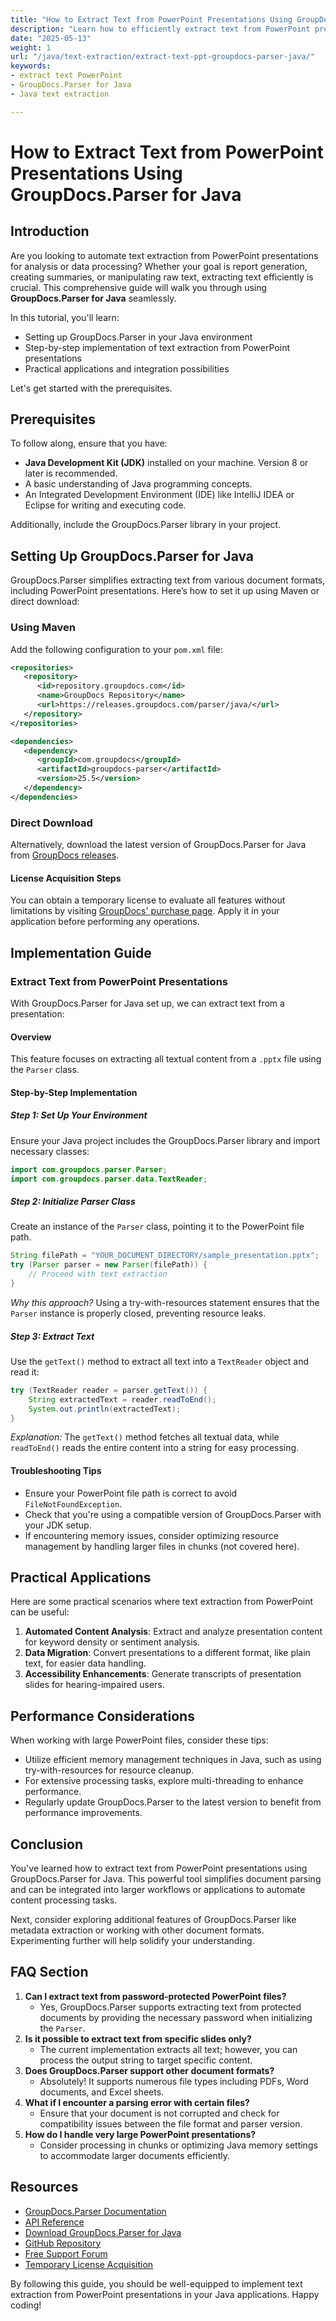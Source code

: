 ```yaml
---
title: "How to Extract Text from PowerPoint Presentations Using GroupDocs.Parser for Java&#58; A Comprehensive Guide"
description: "Learn how to efficiently extract text from PowerPoint presentations using GroupDocs.Parser for Java. This guide covers setup, implementation, and practical applications."
date: "2025-05-13"
weight: 1
url: "/java/text-extraction/extract-text-ppt-groupdocs-parser-java/"
keywords:
- extract text PowerPoint
- GroupDocs.Parser for Java
- Java text extraction

---
```



# How to Extract Text from PowerPoint Presentations Using GroupDocs.Parser for Java

## Introduction

Are you looking to automate text extraction from PowerPoint presentations for analysis or data processing? Whether your goal is report generation, creating summaries, or manipulating raw text, extracting text efficiently is crucial. This comprehensive guide will walk you through using **GroupDocs.Parser for Java** seamlessly.

In this tutorial, you'll learn:
- Setting up GroupDocs.Parser in your Java environment
- Step-by-step implementation of text extraction from PowerPoint presentations
- Practical applications and integration possibilities

Let's get started with the prerequisites.

## Prerequisites

To follow along, ensure that you have:

- **Java Development Kit (JDK)** installed on your machine. Version 8 or later is recommended.
- A basic understanding of Java programming concepts.
- An Integrated Development Environment (IDE) like IntelliJ IDEA or Eclipse for writing and executing code.
  

Additionally, include the GroupDocs.Parser library in your project.

## Setting Up GroupDocs.Parser for Java

GroupDocs.Parser simplifies extracting text from various document formats, including PowerPoint presentations. Here’s how to set it up using Maven or direct download:

### Using Maven
Add the following configuration to your `pom.xml` file:

```xml
<repositories>
   <repository>
      <id>repository.groupdocs.com</id>
      <name>GroupDocs Repository</name>
      <url>https://releases.groupdocs.com/parser/java/</url>
   </repository>
</repositories>

<dependencies>
   <dependency>
      <groupId>com.groupdocs</groupId>
      <artifactId>groupdocs-parser</artifactId>
      <version>25.5</version>
   </dependency>
</dependencies>
```

### Direct Download
Alternatively, download the latest version of GroupDocs.Parser for Java from [GroupDocs releases](https://releases.groupdocs.com/parser/java/).

#### License Acquisition Steps
You can obtain a temporary license to evaluate all features without limitations by visiting [GroupDocs' purchase page](https://purchase.groupdocs.com/temporary-license/). Apply it in your application before performing any operations.

## Implementation Guide

### Extract Text from PowerPoint Presentations

With GroupDocs.Parser for Java set up, we can extract text from a presentation:

#### Overview
This feature focuses on extracting all textual content from a `.pptx` file using the `Parser` class.

#### Step-by-Step Implementation

##### Step 1: Set Up Your Environment

Ensure your Java project includes the GroupDocs.Parser library and import necessary classes:

```java
import com.groupdocs.parser.Parser;
import com.groupdocs.parser.data.TextReader;
```

##### Step 2: Initialize Parser Class

Create an instance of the `Parser` class, pointing it to the PowerPoint file path.

```java
String filePath = "YOUR_DOCUMENT_DIRECTORY/sample_presentation.pptx";
try (Parser parser = new Parser(filePath)) {
    // Proceed with text extraction
}
```

*Why this approach?* Using a try-with-resources statement ensures that the `Parser` instance is properly closed, preventing resource leaks.

##### Step 3: Extract Text

Use the `getText()` method to extract all text into a `TextReader` object and read it:

```java
try (TextReader reader = parser.getText()) {
    String extractedText = reader.readToEnd();
    System.out.println(extractedText);
}
```

*Explanation:* The `getText()` method fetches all textual data, while `readToEnd()` reads the entire content into a string for easy processing.

#### Troubleshooting Tips

- Ensure your PowerPoint file path is correct to avoid `FileNotFoundException`.
- Check that you're using a compatible version of GroupDocs.Parser with your JDK setup.
- If encountering memory issues, consider optimizing resource management by handling larger files in chunks (not covered here).

## Practical Applications

Here are some practical scenarios where text extraction from PowerPoint can be useful:

1. **Automated Content Analysis**: Extract and analyze presentation content for keyword density or sentiment analysis.
2. **Data Migration**: Convert presentations to a different format, like plain text, for easier data handling.
3. **Accessibility Enhancements**: Generate transcripts of presentation slides for hearing-impaired users.

## Performance Considerations

When working with large PowerPoint files, consider these tips:

- Utilize efficient memory management techniques in Java, such as using try-with-resources for resource cleanup.
- For extensive processing tasks, explore multi-threading to enhance performance.
- Regularly update GroupDocs.Parser to the latest version to benefit from performance improvements.

## Conclusion

You've learned how to extract text from PowerPoint presentations using GroupDocs.Parser for Java. This powerful tool simplifies document parsing and can be integrated into larger workflows or applications to automate content processing tasks.

Next, consider exploring additional features of GroupDocs.Parser like metadata extraction or working with other document formats. Experimenting further will help solidify your understanding.

## FAQ Section

1. **Can I extract text from password-protected PowerPoint files?**
   - Yes, GroupDocs.Parser supports extracting text from protected documents by providing the necessary password when initializing the `Parser`.
2. **Is it possible to extract text from specific slides only?**
   - The current implementation extracts all text; however, you can process the output string to target specific content.
3. **Does GroupDocs.Parser support other document formats?**
   - Absolutely! It supports numerous file types including PDFs, Word documents, and Excel sheets.
4. **What if I encounter a parsing error with certain files?**
   - Ensure that your document is not corrupted and check for compatibility issues between the file format and parser version.
5. **How do I handle very large PowerPoint presentations?**
   - Consider processing in chunks or optimizing Java memory settings to accommodate larger documents efficiently.

## Resources

- [GroupDocs.Parser Documentation](https://docs.groupdocs.com/parser/java/)
- [API Reference](https://reference.groupdocs.com/parser/java)
- [Download GroupDocs.Parser for Java](https://releases.groupdocs.com/parser/java/)
- [GitHub Repository](https://github.com/groupdocs-parser/GroupDocs.Parser-for-Java)
- [Free Support Forum](https://forum.groupdocs.com/c/parser)
- [Temporary License Acquisition](https://purchase.groupdocs.com/temporary-license/) 

By following this guide, you should be well-equipped to implement text extraction from PowerPoint presentations in your Java applications. Happy coding!

